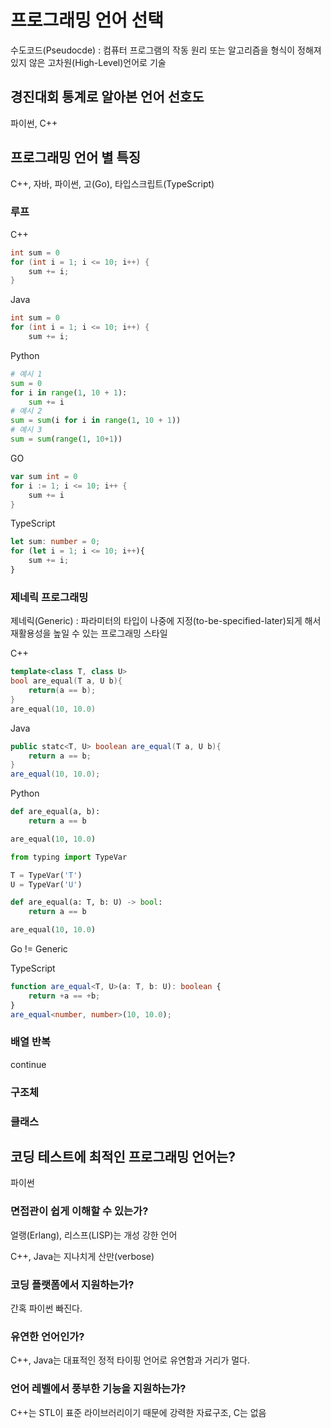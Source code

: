 # 프로그래밍 언어 선택
수도코드(Pseudocde) : 컴퓨터 프로그램의 작동 원리 또는 알고리즘을 형식이 정해져 있지 않은 고차원(High-Level)언어로 기술

## 경진대회 통계로 알아본 언어 선호도
파이썬, C++

## 프로그래밍 언어 별 특징
C++, 자바, 파이썬, 고(Go), 타입스크립트(TypeScript)


### 루프
C++
```c++
int sum = 0
for (int i = 1; i <= 10; i++) {
    sum += i;
}
```
Java
```Java
int sum = 0
for (int i = 1; i <= 10; i++) {
    sum += i;
```
Python
```python
# 예시 1
sum = 0
for i in range(1, 10 + 1):
    sum += i
# 예시 2
sum = sum(i for i in range(1, 10 + 1))
# 예시 3
sum = sum(range(1, 10+1))
```
GO
```Go
var sum int = 0
for i := 1; i <= 10; i++ {
    sum += i
}
```
TypeScript
```TypeScript
let sum: number = 0;
for (let i = 1; i <= 10; i++){
    sum += i;
}
```
### 제네릭 프로그래밍
제네릭(Generic) : 파라미터의 타입이 나중에 지정(to-be-specified-later)되게 해서 재활용성을 높일 수 있는 프로그래밍 스타일

C++
```C++
template<class T, class U>
bool are_equal(T a, U b){
    return(a == b);
}
are_equal(10, 10.0)
```
Java
```java
public statc<T, U> boolean are_equal(T a, U b){
    return a == b;
}
are_equal(10, 10.0);
```
Python
```python
def are_equal(a, b):
    return a == b

are_equal(10, 10.0)
```
```python
from typing import TypeVar

T = TypeVar('T')
U = TypeVar('U')

def are_equal(a: T, b: U) -> bool:
    return a == b

are_equal(10, 10.0)
```
Go != Generic

TypeScript
```TypeScript
function are_equal<T, U>(a: T, b: U): boolean {
    return +a == +b;
}
are_equal<number, number>(10, 10.0);
```

### 배열 반복
continue

### 구조체

### 클래스


## 코딩 테스트에 최적인 프로그래밍 언어는?
파이썬
### 면접관이 쉽게 이해할 수 있는가?
얼랭(Erlang), 리스프(LISP)는 개성 강한 언어

C++, Java는 지나치게 산만(verbose)

### 코딩 플랫폼에서 지원하는가?
간혹 파이썬 빠진다.

### 유연한 언어인가?
C++, Java는 대표적인 정적 타이핑 언어로 유연함과 거리가 멀다.

### 언어 레벨에서 풍부한 기능을 지원하는가?
C++는 STL이 표준 라이브러리이기 때문에 강력한 자료구조, C는 없음



